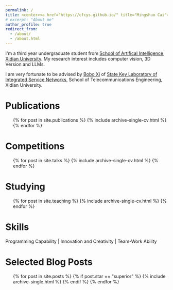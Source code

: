 ```yaml
---
permalink: /
title: <center><a href="https://cfcys.github.io/" title="Mingshuo Cai">Mingshuo Cai (蔡明硕)</a></center>
# excerpt: "About me"
author_profile: true
redirect_from: 
  - /about/
  - /about.html
---
```


I'm a third year undergraduate student from [School of Artifical Intelligence](https://sai.xidian.edu.cn/), [Xidian University](https://www.xidian.edu.cn/). My research interest includes computer vision, 3D Version and LLMs.

I am very fortunate to be advised by [Bobo Xi](https://web.xidian.edu.cn/xibobo/) of [State Key Laboratory of Integrated Service Networks](https://isn.xidian.edu.cn/), School of Telecommunications Engineering, Xidian University.

<!-- You can find my CV here: [XX's Curriculum Vitae](../assets/Curriculum_Vitae.pdf). -->

Publications
======
  <ul>{% for post in site.publications %}
    {% include archive-single-cv.html %}
  {% endfor %}</ul>

Competitions
======
  <ul>{% for post in site.talks %}
    {% include archive-single-cv.html %}
  {% endfor %}</ul>

Studying
======
  <ul>{% for post in site.teaching %}
    {% include archive-single-cv.html %}
  {% endfor %}</ul>

Skills
======
<p style="text-align:justify; text-justify:inter-ideograph;">Programming Capability | Innovation and Creativity | Team-Work Ability</p>

Selected Blog Posts
======

<ul>{% for post in site.posts %}
    {% if post.star == "superior" %}
         {% include archive-single.html %}
    {% endif %}
  {% endfor %}</ul>

